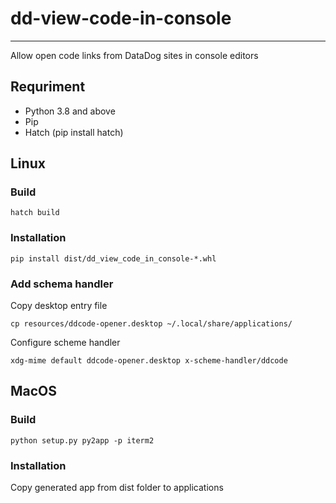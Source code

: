 # dd-view-code-in-console
-----
Allow open code links from DataDog sites in console editors

## Requriment
* Python 3.8 and above
* Pip
* Hatch (pip install hatch)

## Linux
### Build
```console
hatch build
```

### Installation

```console
pip install dist/dd_view_code_in_console-*.whl
```

### Add schema handler
Copy desktop entry file
```console
cp resources/ddcode-opener.desktop ~/.local/share/applications/
```
Configure scheme handler
```console
xdg-mime default ddcode-opener.desktop x-scheme-handler/ddcode
```
## MacOS
### Build
```console
python setup.py py2app -p iterm2
```

### Installation

Copy generated app from dist folder to applications
